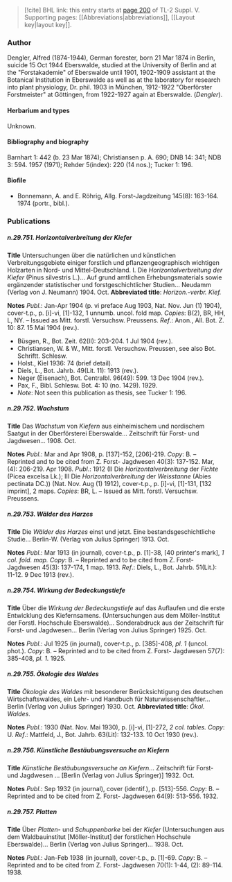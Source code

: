> [!cite] BHL link: this entry starts at [page 200](https://www.biodiversitylibrary.org/item/103833#page/212/mode/1up) of TL-2 Suppl. V.
> Supporting pages: [[Abbreviations|abbreviations]], [[Layout key|layout key]].

### Author

Dengler, Alfred (1874-1944), German forester, born 21 Mar 1874 in Berlin, suicide 15 Oct 1944 Eberswalde, studied at the University of Berlin and at the "Forstakademie" of Eberswalde until 1901, 1902-1909 assistant at the Botanical Institution in Eberswalde as well as at the laboratory for research into plant physiology, Dr. phil. 1903 in München, 1912-1922 "Oberförster Forstmeister" at Göttingen, from 1922-1927 again at Eberswalde. (*Dengler*).

#### Herbarium and types

Unknown.

#### Bibliography and biography

Barnhart 1: 442 (b. 23 Mar 1874); Christiansen p. A. 690; DNB 14: 341; NDB 3: 594. 1957 (1971); Rehder 5(index): 220 (14 nos.); Tucker 1: 196.

#### Biofile

- Bonnemann, A. and E. Röhrig, Allg. Forst-Jagdzeitung 145(8): 163-164. 1974 (portr., bibl.).

### Publications

##### n.29.751. Horizontalverbreitung der Kiefer

**Title**
Untersuchungen über die natürlichen und künstlichen Verbreitungsgebiete einiger forstlich und pflanzengeographisch wichtigen Holzarten in Nord- und Mittel-Deutschland. I. Die *Horizontalverbreitung der Kiefer* (Pinus silvestris L.)... Auf grund amtlichen Erhebungsmaterials sowie ergänzender statistischer und forstgeschichtlicher Studien... Neudamm (Verlag von J. Neumann) 1904. Oct.
**Abbreviated title**: *Horizon.-verbr. Kief.*

**Notes**
*Publ*.: Jan-Apr 1904 (p. vi preface Aug 1903, Nat. Nov. Jun (1) 1904), cover-t.p., p. \[i\]-vi, \[1\]-132, 1 unnumb. uncol. fold map. *Copies*: B(2), BR, HH, L, NY. – Issued as Mitt. forstl. Versuchsw. Preussens.
*Ref*.: Anon., All. Bot. Z. 10: 87. 15 Mai 1904 (rev.).
- Büsgen, R., Bot. Zeit. 62(II): 203-204. 1 Jul 1904 (rev.).
- Christiansen, W. & W., Mitt. forstl. Versuchsw. Preussen, see also Bot. Schriftt. Schlesw.
- Holst., Kiel 1936: 74 (brief detail).
- Diels, L., Bot. Jahrb. 49(Lit. 11): 1913 (rev.).
- Neger (Eisenach), Bot. Centralbl. 96(49): 599. 13 Dec 1904 (rev.).
- Pax, F., Bibl. Schlesw. Bot. 4: 10 (no. 1429). 1929.
- *Note*: Not seen this publication as thesis, see Tucker 1: 196.

##### n.29.752. Wachstum

**Title**
Das *Wachstum* von *Kiefern* aus einheimischem und nordischem Saatgut in der Oberförsterei Eberswalde... Zeitschrift für Forst- und Jagdwesen... 1908. Oct.

**Notes**
*Publ*.: Mar and Apr 1908, p. \[137\]-152, \[206\]-219. *Copy*: B. – Reprinted and to be cited from Z. Forst- Jagdwesen 40(3): 137-152. Mar, (4): 206-219. Apr 1908.
*Publ*.: 1912 (II Die *Horizontalverbreitung* der *Fichte* (Picea excelsa Lk.); III Die *Horizontalverbreitung* der *Weisstanne* (Abies pectinata DC.)) (Nat. Nov. Aug (1) 1912), cover-t.p., p. \[i\]-vi, \[1\]-131, \[132 imprint\], 2 maps. *Copies*: BR, L. – Issued as Mitt. forstl. Versuchsw. Preussens.

##### n.29.753. Wälder des Harzes

**Title**
Die *Wälder des Harzes* einst und jetzt. Eine bestandsgeschichtliche Studie... Berlin-W. (Verlag von Julius Springer) 1913. Oct.

**Notes**
*Publ*.: Mar 1913 (in journal), cover-t.p., p. \[1\]-38, \[40 printer's mark\], *1 col. fold. map. Copy*: B. – Reprinted and to be cited from Z. Forst- Jagdwesen 45(3): 137-174, 1 map. 1913.
*Ref*.: Diels, L., Bot. Jahrb. 51(Lit.): 11-12. 9 Dec 1913 (rev.).

##### n.29.754. Wirkung der Bedeckungstiefe

**Title**
Über die *Wirkung der Bedeckungstiefe* auf das Auflaufen und die erste Entwicklung des Kiefernsamens. (Untersuchungen aus dem Möller-Institut der Forstl. Hochschule Eberswalde)... Sonderabdruck aus der Zeitschrift für Forst- und Jagdwesen... Berlin (Verlag von Julius Springer) 1925. Oct.

**Notes**
*Publ*.: Jul 1925 (in journal), cover-t.p., p. \[385\]-408, *pl. 1* (uncol. phot.). *Copy*: B. – Reprinted and to be cited from Z. Forst- Jagdwesen 57(7): 385-408, *pl. 1.* 1925.

##### n.29.755. Ökologie des Waldes

**Title**
*Ökologie des Waldes* mit besonderer Berücksichtigung des deutschen Wirtschaftswaldes, ein Lehr- und Handbuch für Naturwissenschaftler... Berlin (Verlag von Julius Springer) 1930. Oct.
**Abbreviated title**: *Ökol. Waldes*.

**Notes**
*Publ*.: 1930 (Nat. Nov. Mai 1930), p. \[i\]-vi, \[1\]-272, *2 col. tables.* *Copy*: U.
*Ref*.: Mattfeld, J., Bot. Jahrb. 63(Lit): 132-133. 10 Oct 1930 (rev.).

##### n.29.756. Künstliche Bestäubungsversuche an Kiefern

**Title**
*Künstliche Bestäubungsversuche an Kiefern*... Zeitschrift für Forst- und Jagdwesen ... \[Berlin (Verlag von Julius Springer)\] 1932. Oct.

**Notes**
*Publ*.: Sep 1932 (in journal), cover (identif.), p. \[513\]-556. *Copy*: B. – Reprinted and to be cited from Z. Forst- Jagdwesen 64(9): 513-556. 1932.

##### n.29.757. Platten

**Title**
Über *Platten*- und *Schuppenborke* bei der *Kiefer* (Untersuchungen aus dem Waldbauinstitut \[Möller-Institut\] der forstlichen Hochschule Eberswalde)... Berlin (Verlag von Julius Springer)... 1938. Oct.

**Notes**
*Publ*.: Jan-Feb 1938 (in journal), cover-t.p., p. \[1\]-69. *Copy*: B. – Reprinted and to be cited from Z. Forst- Jagdwesen 70(1): 1-44, (2): 89-114. 1938.

